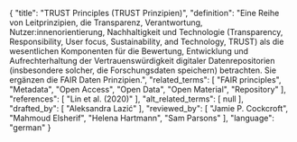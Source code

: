 {
    "title": "TRUST Principles (TRUST Prinzipien)",
    "definition": "Eine Reihe von Leitprinzipien, die Transparenz, Verantwortung, Nutzer:innenorientierung, Nachhaltigkeit und Technologie (Transparency, Responsibility, User focus, Sustainability, and Technology, TRUST) als die wesentlichen Komponenten für die Bewertung, Entwicklung und Aufrechterhaltung der Vertrauenswürdigkeit digitaler Datenrepositorien (insbesondere solcher, die Forschungsdaten speichern) betrachten. Sie ergänzen die FAIR Daten Prinzipien.",
    "related_terms": [
        "FAIR principles",
        "Metadata",
        "Open Access",
        "Open Data",
        "Open Material",
        "Repository"
    ],
    "references": [
        "Lin et al. (2020)"
    ],
    "alt_related_terms": [
        null
    ],
    "drafted_by": [
        "Aleksandra Lazić"
    ],
    "reviewed_by": [
        "Jamie P. Cockcroft",
        "Mahmoud Elsherif",
        "Helena Hartmann",
        "Sam Parsons"
    ],
    "language": "german"
}